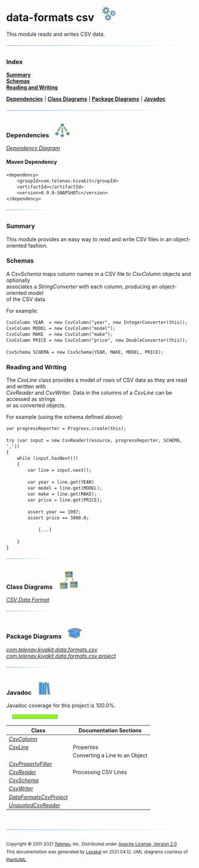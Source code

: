 # data-formats csv &nbsp;&nbsp;![](documentation/images/gears-40.png)

This module reads and writes CSV data.

![](documentation/images/horizontal-line.png)

### Index

[**Summary**](#summary)  
[**Schemas**](#schemas)  
[**Reading and Writing**](#reading-and-writing)  

[**Dependencies**](#dependencies) | [**Class Diagrams**](#class-diagrams) | [**Package Diagrams**](#package-diagrams) | [**Javadoc**](#javadoc)

![](documentation/images/horizontal-line.png)

### Dependencies <a name="dependencies"></a> &nbsp;&nbsp; ![](documentation/images/dependencies-40.png)

[*Dependency Diagram*](documentation/diagrams/dependencies.svg)

#### Maven Dependency

    <dependency>
        <groupId>com.telenav.kivakit</groupId>
        <artifactId></artifactId>
        <version>0.9.0-SNAPSHOTc</version>
    </dependency>

![](documentation/images/short-horizontal-line.png)

[//]: # (start-user-text)

### Summary <a name = "summary"></a>

This module provides an easy way to read and write CSV files in an object-oriented fashion.

### Schemas <a name = "schemas"></a>

A *CsvSchema* maps column names in a CSV file to *CsvColumn* objects and optionally  
associates a *StringConverter* with each column, producing an object-oriented model  
of the CSV data.

For example:

    CsvColumn YEAR  = new CsvColumn("year", new IntegerConverter(this));
    CsvColumn MODEL = new CsvColumn("model");
    CsvColumn MAKE  = new CsvColumn("make");
    CsvColumn PRICE = new CsvColumn("price", new DoubleConverter(this));
    
    CsvSchema SCHEMA = new CsvSchema(YEAR, MAKE, MODEL, PRICE);

### Reading and Writing <a name = "reading-and-writing"></a>

The *CsvLine* class provides a model of rows of CSV data as they are read and written with  
*CsvReader* and *CsvWriter*. Data in the columns of a *CsvLine* can be accessed as strings  
or as converted objects.

For example (using the schema defined above):

    var progressReporter = Progress.create(this);

    try (var input = new CsvReader(resource, progressReporter, SCHEMA, ','))
    {
        while (input.hasNext())
        {
            var line = input.next();

            var year = line.get(YEAR)
            var model = line.get(MODEL);
            var make = line.get(MAKE);
            var price = line.get(PRICE);

            assert year == 1997;
            assert price == 3000.0;

                [...]

        }
    }

[//]: # (end-user-text)

![](documentation/images/short-horizontal-line.png)

### Class Diagrams <a name="class-diagrams"></a> &nbsp; &nbsp; ![](documentation/images/diagram-48.png)

[*CSV Data Format*](documentation/diagrams/diagram-csv.svg)  

![](documentation/images/short-horizontal-line.png)

### Package Diagrams <a name="package-diagrams"></a> &nbsp;&nbsp; ![](documentation/images/box-40.png)

[*com.telenav.kivakit.data.formats.csv*](documentation/diagrams/com.telenav.kivakit.data.formats.csv.svg)  
[*com.telenav.kivakit.data.formats.csv.project*](documentation/diagrams/com.telenav.kivakit.data.formats.csv.project.svg)  

![](documentation/images/short-horizontal-line.png)

### Javadoc <a name="javadoc"></a> &nbsp;&nbsp; ![](documentation/images/books-40.png)

Javadoc coverage for this project is 100.0%.  
  
&nbsp; &nbsp;  ![](documentation/images/meter-100-12.png)



| Class | Documentation Sections |
|---|---|
| [*CsvColumn*](https://telenav.github.io/kivakit-extensions/javadoc/kivakit.data.formats.csv/com/telenav/kivakit/data/formats/csv/CsvColumn.html) |  |  
| [*CsvLine*](https://telenav.github.io/kivakit-extensions/javadoc/kivakit.data.formats.csv/com/telenav/kivakit/data/formats/csv/CsvLine.html) | Properties |  
| | Converting a Line to an Object |  
| [*CsvPropertyFilter*](https://telenav.github.io/kivakit-extensions/javadoc/kivakit.data.formats.csv/com/telenav/kivakit/data/formats/csv/CsvPropertyFilter.html) |  |  
| [*CsvReader*](https://telenav.github.io/kivakit-extensions/javadoc/kivakit.data.formats.csv/com/telenav/kivakit/data/formats/csv/CsvReader.html) | Processing CSV Lines |  
| [*CsvSchema*](https://telenav.github.io/kivakit-extensions/javadoc/kivakit.data.formats.csv/com/telenav/kivakit/data/formats/csv/CsvSchema.html) |  |  
| [*CsvWriter*](https://telenav.github.io/kivakit-extensions/javadoc/kivakit.data.formats.csv/com/telenav/kivakit/data/formats/csv/CsvWriter.html) |  |  
| [*DataFormatsCsvProject*](https://telenav.github.io/kivakit-extensions/javadoc/kivakit.data.formats.csv/com/telenav/kivakit/data/formats/csv/project/DataFormatsCsvProject.html) |  |  
| [*UnquotedCsvReader*](https://telenav.github.io/kivakit-extensions/javadoc/kivakit.data.formats.csv/com/telenav/kivakit/data/formats/csv/UnquotedCsvReader.html) |  |  

[//]: # (start-user-text)



[//]: # (end-user-text)

<br/>

![](documentation/images/horizontal-line.png)

<sub>Copyright &#169; 2011-2021 [Telenav](http://telenav.com), Inc. Distributed under [Apache License, Version 2.0](LICENSE)</sub>  
<sub>This documentation was generated by [Lexakai](https://github.com/Telenav/lexakai) on 2021.04.12. UML diagrams courtesy
of [PlantUML](http://plantuml.com).</sub>

